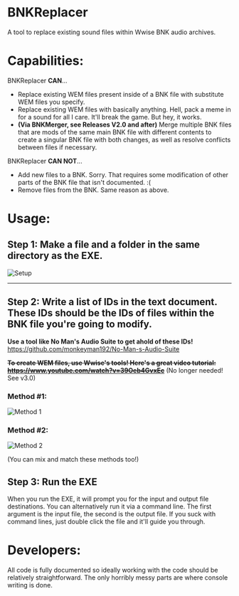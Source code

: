 # BNKReplacer
A tool to replace existing sound files within Wwise BNK audio archives.

# Capabilities:
BNKReplacer **CAN**...
* Replace existing WEM files present inside of a BNK file with substitute WEM files you specify.
* Replace existing WEM files with basically anything. Hell, pack a meme in for a sound for all I care. It'll break the game. But hey, it works.
* **(Via BNKMerger, see Releases V2.0 and after)** Merge multiple BNK files that are mods of the same main BNK file with different contents to create a singular BNK file with both changes, as well as resolve conflicts between files if necessary.

BNKReplacer **CAN NOT**...
* Add new files to a BNK. Sorry. That requires some modification of other parts of the BNK file that isn't documented. :(
* Remove files from the BNK. Same reason as above.

# Usage:
## Step 1: Make a file and a folder in the same directory as the EXE.
![Setup](https://i.imgur.com/GfhZM8H.png)

***

## Step 2: Write a list of IDs in the text document. These IDs should be the IDs of files within the BNK file you're going to modify.

**Use a tool like No Man's Audio Suite to get ahold of these IDs!** https://github.com/monkeyman192/No-Man-s-Audio-Suite

~~**To create WEM files, use Wwise's tools! Here's a great video tutorial: https://www.youtube.com/watch?v=39Oeb4GvxEc**~~ (No longer needed! See v3.0)

### Method #1:
![Method 1](https://i.imgur.com/Wpsfy8k.png)

### Method #2:
![Method 2](https://i.imgur.com/8Tj0KNz.png)

(You can mix and match these methods too!)

## Step 3: Run the EXE

When you run the EXE, it will prompt you for the input and output file destinations. You can alternatively run it via a command line. The first argument is the input file, the second is the output file. If you suck with command lines, just double click the file and it'll guide you through.

# Developers:
All code is fully documented so ideally working with the code should be relatively straightforward. The only horribly messy parts are where console writing is done.
